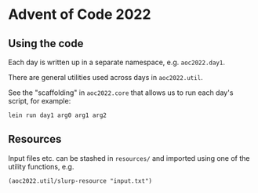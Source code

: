 # Advent of Code 2022

## Using the code

Each day is written up in a separate namespace, e.g. `aoc2022.day1`.

There are general utilities used across days in `aoc2022.util`.

See the "scaffolding" in `aoc2022.core` that allows us to run each day's script, for example:

    lein run day1 arg0 arg1 arg2

## Resources

Input files etc. can be stashed in `resources/` and imported using one of the utility functions, e.g.

    (aoc2022.util/slurp-resource "input.txt")
